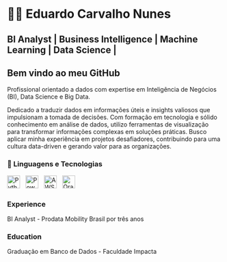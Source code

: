 # 👨‍💻 Eduardo Carvalho Nunes  
## BI Analyst | Business Intelligence | Machine Learning | Data Science |

## Bem vindo ao meu GitHub
Profissional orientado a dados com expertise em Inteligência de Negócios (BI), Data Science e Big Data.

Dedicado a traduzir dados em informações úteis e insights valiosos que impulsionam a tomada de decisões. Com formação em tecnologia e sólido conhecimento em análise de dados, utilizo ferramentas de visualização para transformar informações complexas em soluções práticas. Busco aplicar minha experiência em projetos desafiadores, contribuindo para uma cultura data-driven e gerando valor para as organizações.


### 🤖 Linguagens e Tecnologias

<img 
    align="left" 
    alt="Python" 
    title="Python"
    width="30px" 
    style="padding-right: 10px;" 
    src="https://cdn.jsdelivr.net/gh/devicons/devicon@latest/icons/python/python-original.svg" 
/>

<img 
    align="left" 
    alt="Power BI" 
    title="Power BI"
    width="30px" 
    style="padding-right: 10px;" 
    src="https://upload.wikimedia.org/wikipedia/commons/c/cf/New_Power_BI_Logo.svg" 
/>

<img 
    align="left" 
    alt="AWS" 
    title="AWS"
    width="30px" 
    style="padding-right: 10px;" 
    src="https://upload.wikimedia.org/wikipedia/commons/9/93/Amazon_Web_Services_Logo.svg" 
/>

<img 
    align="left" 
    alt="Oracle" 
    title="Oracle"
    width="30px" 
    style="padding-right: 10px;" 
    src="https://cdn.jsdelivr.net/gh/devicons/devicon/icons/oracle/oracle-original.svg" 
/>

<br><br> <!-- Espaço necessário para quebrar a linha -->

### Experience
BI Analyst - Prodata Mobility Brasil por três anos

### Education
Graduação em Banco de Dados - Faculdade Impacta
